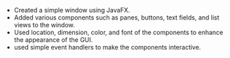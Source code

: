 - Created a simple window using JavaFX.
- Added various components such as panes, buttons, text fields, and list views to the window.
- Used location, dimension, color, and font of the components to enhance the appearance of the GUI.
- used simple event handlers to make the components interactive.
